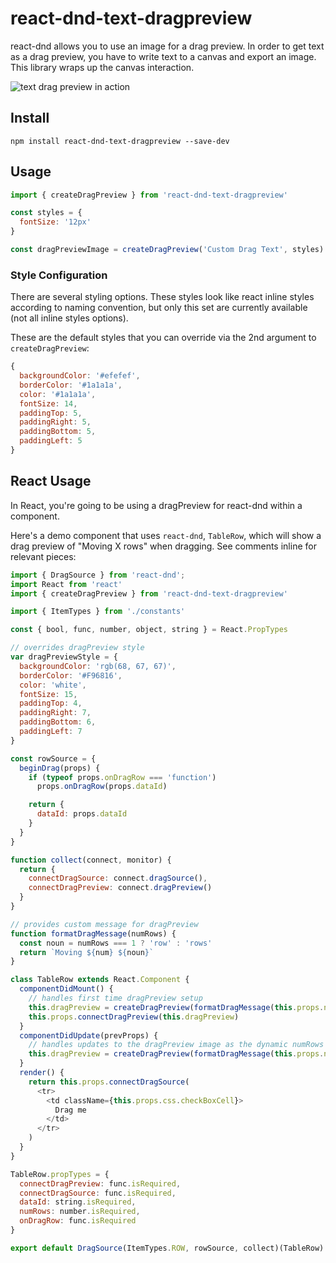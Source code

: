 # react-dnd-text-dragpreview

react-dnd allows you to use an image for a drag preview.  In order to get text as a drag preview, you have to write text to a canvas and export an image.  This library wraps up the canvas interaction.

![text drag preview in action](http://i.imgur.com/hhXOqdW.gifv)

## Install

```
npm install react-dnd-text-dragpreview --save-dev
```

## Usage

```js
import { createDragPreview } from 'react-dnd-text-dragpreview'

const styles = {
  fontSize: '12px'
}

const dragPreviewImage = createDragPreview('Custom Drag Text', styles)
```

### Style Configuration

There are several styling options.  These styles look like react inline styles according to naming convention, but only this set are currently available (not all inline styles options).

These are the default styles that you can override via the 2nd argument to `createDragPreview`:

```js
{
  backgroundColor: '#efefef',
  borderColor: '#1a1a1a',
  color: '#1a1a1a',
  fontSize: 14,
  paddingTop: 5,
  paddingRight: 5,
  paddingBottom: 5,
  paddingLeft: 5
}
```

## React Usage

In React, you're going to be using a dragPreview for react-dnd within a component.  

Here's a demo component that uses `react-dnd`, `TableRow`, which will show a drag preview of "Moving X rows" when dragging.  See comments inline for relevant pieces:

```js
import { DragSource } from 'react-dnd';
import React from 'react'
import { createDragPreview } from 'react-dnd-text-dragpreview'

import { ItemTypes } from './constants'

const { bool, func, number, object, string } = React.PropTypes

// overrides dragPreview style
var dragPreviewStyle = {
  backgroundColor: 'rgb(68, 67, 67)',
  borderColor: '#F96816',
  color: 'white',
  fontSize: 15,
  paddingTop: 4,
  paddingRight: 7,
  paddingBottom: 6,
  paddingLeft: 7
}

const rowSource = {
  beginDrag(props) {
    if (typeof props.onDragRow === 'function')
      props.onDragRow(props.dataId)

    return {
      dataId: props.dataId
    }
  }
}

function collect(connect, monitor) {
  return {
    connectDragSource: connect.dragSource(),
    connectDragPreview: connect.dragPreview()
  }
}

// provides custom message for dragPreview
function formatDragMessage(numRows) {
  const noun = numRows === 1 ? 'row' : 'rows'
  return `Moving ${num} ${noun}`
}

class TableRow extends React.Component {
  componentDidMount() {
    // handles first time dragPreview setup
    this.dragPreview = createDragPreview(formatDragMessage(this.props.numRows), dragPreviewStyle)
    this.props.connectDragPreview(this.dragPreview)
  }
  componentDidUpdate(prevProps) {
    // handles updates to the dragPreview image as the dynamic numRows value changes
    this.dragPreview = createDragPreview(formatDragMessage(this.props.numRows), dragPreviewStyle, this.dragPreview)
  }
  render() {
    return this.props.connectDragSource(
      <tr>
        <td className={this.props.css.checkBoxCell}>
          Drag me
        </td>
      </tr>
    )
  }
}

TableRow.propTypes = {
  connectDragPreview: func.isRequired,
  connectDragSource: func.isRequired,
  dataId: string.isRequired,
  numRows: number.isRequired,
  onDragRow: func.isRequired
}

export default DragSource(ItemTypes.ROW, rowSource, collect)(TableRow)
```
